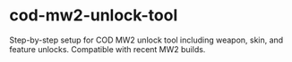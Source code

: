 # cod-mw2-unlock-tool
Step-by-step setup for COD MW2 unlock tool including weapon, skin, and feature unlocks. Compatible with recent MW2 builds.
